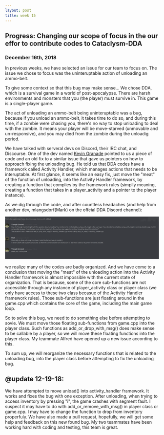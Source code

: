 ```yaml
---
layout: post
title: week 15
---
```



## Progress: Changing our scope of focus in the our effor to contribute codes to Cataclysm-DDA
### December 16th, 2018

In previous weeks, we have selected an issue for our team to focus on. The issue we chose to focus was the uninteruptable action of unloading an ammo-belt. 

To give some context so that this bug may make sense... We chose DDA, which is a survival game in a world of post-apocalypse. There are harsh environments and monsters that you (the player) must survive in. This game is a single-player game.

The act of unloading an ammo-belt being uninteruptable was a bug, because if you unload an ammo-belt, it takes time to do so, and during this time, if a zombie were chasing you, there's no way to stop unloading to deal with the zombie. It means your player will be move-starved (unmovable and un-responsive), and you may died from the zombie during the unloadig period. 

We have talked with serveral devs on Discord, their IRC chat, and Discourse. One of the dev named [Kevin Granade](https://discourse.cataclysmdda.org/t/cs-students-looking-to-fix-issue-23440/17737/2) pointed to us a piece of code and an old fix to a similar issue that gave us pointers on how to approach fixing the unloading bug. He told us that DDA codes have a framework called Activity Handler, which manages actions that needs to be interuptable. At first glance, it seems like an easy fix, just move the "meat" of the function of unloading, into the Activity Handler framework, by creating a function that complies by the framework rules (simplly meaning, creating a function that takes in a player_activity and a pointer to the player instance). 

As we dig through the code, and after countless headaches 
(and help from another dev, mlangsdorf(Mark) on the offcial DDA Discord channel): 

![Chat with Mark](/images/discord_chat_with_kev.png)

we realize many of the codes are badly organized. And we have come to a conclusion that moving the "meat" of the unloading action into the Activity Handler framework is almost impossible with the current state of organization. That is because, some of the core sub-functions are not accessible through any instance of player_activity class or player class (we only have access to these two class becasue of the Activity Handler framework rules). Those sub-functions are just floating around in the game.cpp which contains the core of the game, including the main game loop.

So to solve this bug, we need to do something else before attempting to sovle. We must move those floating sub-functions from game.cpp into the player class. Such functions as add_or_drop_with_msg() does make sense to be callable by a player, so we will move these floating functions into the player class. My teammate Alfred have opened up a new issue according to this. 

To sum up, we will reorganize the necessary functions that is related to the unloading bug, into the player class before attempting to fix the unloading bug.

## @update 12-19-18:
We have attempted to move unload() into activity_handler framework. It works and fixes the bug with one exception. After unloading, when trying to access inventory by pressing "i", the game crashes with segment fault. I suspect it may have to do with add_or_remove_with_msg() in player class or game.cpp. I may have to change the function to drop from inventory properfuly. We have also made a pull request, hopefully, we will get some help and feedback on this new found bug. My two teammates have been working hard with coding and testing, this team is great.
